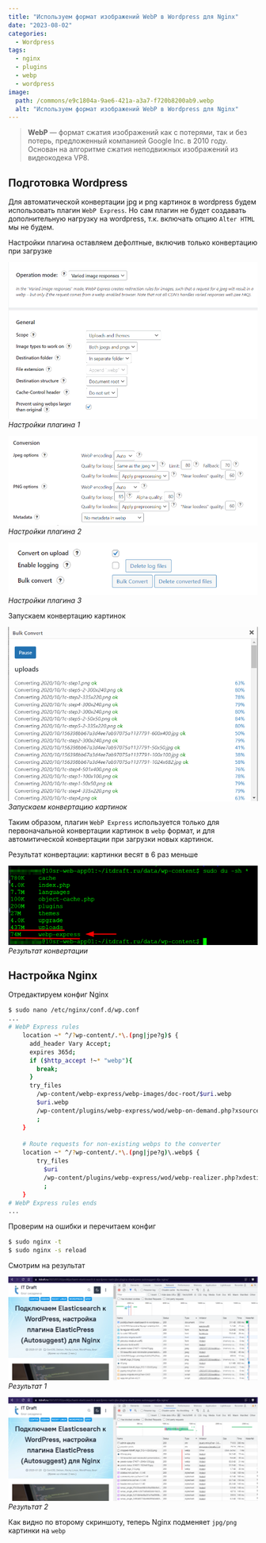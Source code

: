 ```yaml
---
title: "Используем формат изображений WebP в Wordpress для Nginx"
date: "2023-08-02"
categories: 
  - Wordpress
tags: 
  - nginx
  - plugins
  - webp
  - wordpress
image:
  path: /commons/e9c1804a-9ae6-421a-a3a7-f720b8200ab9.webp
  alt: "Используем формат изображений WebP в Wordpress для Nginx"
---
```


> **WebP** — формат сжатия изображений как с потерями, так и без потерь, предложенный компанией Google Inc. в 2010 году. Основан на алгоритме сжатия неподвижных изображений из видеокодека VP8.

## Подготовка Wordpress

Для автоматической конвертации jpg и png картинок в wordpress будем использовать плагин `WebP Express`. Но сам плагин не будет создавать дополнительную нагрузку на wordpress, т.к. включать опцию `Alter HTML` мы не будем.

Настройки плагина оставляем дефолтные, включив только конвертацию при загрузке

![Настройки плагина 1](/assets/img/posts/2023/08/02/webpexp2.png)
_Настройки плагина 1_

![Настройки плагина 2](/assets/img/posts/2023/08/02/webpexp3.png)
_Настройки плагина 2_

![Настройки плагина 3](/assets/img/posts/2023/08/02/webpexp4.png)
_Настройки плагина 3_

Запускаем конвертацию картинок

![Запускаем конвертацию картинок](/assets/img/posts/2023/08/02/webpexp1.png)
_Запускаем конвертацию картинок_

Таким образом, плагин `WebP Express` используется только для первоначальной конвертации картинок в `webp` формат, и для автомитической конвертации при загрузки новых картинок.

Результат конвертации: картинки весят в 6 раз меньше

![Результат конвертации](/assets/img/posts/2023/08/02/image-1.png)
_Результат конвертации_

## Настройка Nginx

Отредактируем конфиг Nginx
```sh
$ sudo nano /etc/nginx/conf.d/wp.conf
...
# WebP Express rules
    location ~* ^/?wp-content/.*\.(png|jpe?g)$ {
      add_header Vary Accept;
      expires 365d;
      if ($http_accept !~* "webp"){
        break;
      }
      try_files
        /wp-content/webp-express/webp-images/doc-root/$uri.webp
        $uri.webp
        /wp-content/plugins/webp-express/wod/webp-on-demand.php?xsource=x$request_filename&wp-content=wp-content
        ;
    }

    # Route requests for non-existing webps to the converter
    location ~* ^/?wp-content/.*\.(png|jpe?g)\.webp$ {
        try_files
          $uri
          /wp-content/plugins/webp-express/wod/webp-realizer.php?xdestination=x$request_filename&wp-content=wp-content
          ;
    }
# WebP Express rules ends
...
```

Проверим на ошибки и перечитаем конфиг
```sh
$ sudo nginx -t
$ sudo nginx -s reload
```

Смотрим на результат

![Результат 1](/assets/img/posts/2023/08/02/webpexp5-1024x425.png)
_Результат 1_

![Результат 2](/assets/img/posts/2023/08/02/webpexp6-1024x425.png)
_Результат 2_

Как видно по второму скриншоту, теперь Nginx подменяет `jpg/png` картинки на `webp`